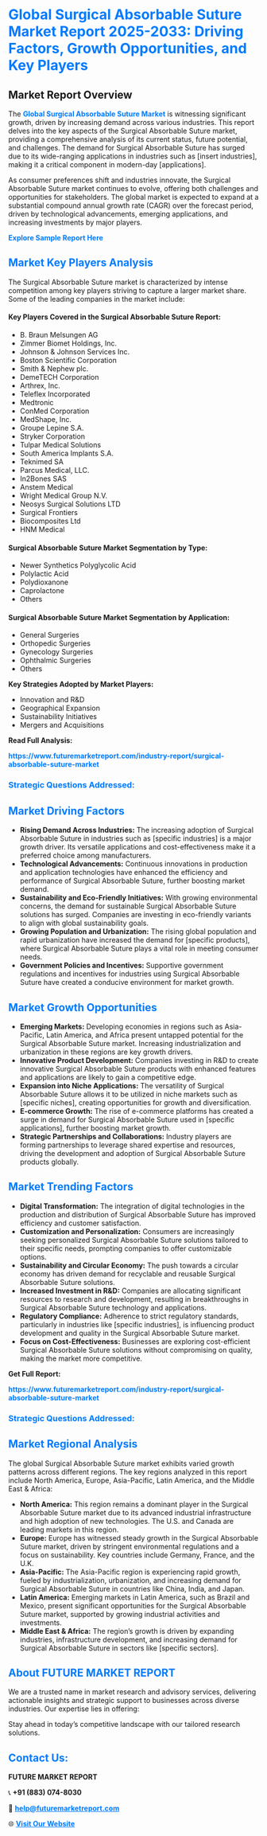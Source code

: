 <h1 style="color: #007BFF;">Global Surgical Absorbable Suture Market Report 2025-2033: Driving Factors, Growth Opportunities, and Key Players</h1>

<section id="overview">
<h2>Market Report Overview</h2>
<p>The <a href="https://www.futuremarketreport.com/industry-report/surgical-absorbable-suture-market" style="color: #007BFF; text-decoration: none;"><strong>Global Surgical Absorbable Suture Market</strong></a> is witnessing significant growth, driven by increasing demand across various industries. This report delves into the key aspects of the Surgical Absorbable Suture market, providing a comprehensive analysis of its current status, future potential, and challenges. The demand for Surgical Absorbable Suture has surged due to its wide-ranging applications in industries such as [insert industries], making it a critical component in modern-day [applications].</p>
<p>As consumer preferences shift and industries innovate, the Surgical Absorbable Suture market continues to evolve, offering both challenges and opportunities for stakeholders. The global market is expected to expand at a substantial compound annual growth rate (CAGR) over the forecast period, driven by technological advancements, emerging applications, and increasing investments by major players.</p>
</section>

<section id="overview">
<p><a href="https://www.futuremarketreport.com/request-sample/reportId=64454" style="color: #007BFF; text-decoration: none;"><strong>Explore Sample Report Here</strong></a></p>
</section>

<section id="key-players">
<h2 style="color: #007BFF;">Market Key Players Analysis</h2>
<p>The Surgical Absorbable Suture market is characterized by intense competition among key players striving to capture a larger market share. Some of the leading companies in the market include:</p>
<h4>Key Players Covered in the Surgical Absorbable Suture Report:</h4>
<ul><li>B. Braun Melsungen AG</li><li>Zimmer Biomet Holdings, Inc.</li><li>Johnson &amp; Johnson Services Inc.</li><li>Boston Scientific Corporation</li><li>Smith &amp; Nephew plc.</li><li>DemeTECH Corporation</li><li>Arthrex, Inc.</li><li>Teleflex Incorporated</li><li>Medtronic</li><li>ConMed Corporation</li><li>MedShape, Inc.</li><li>Groupe Lepine S.A.</li><li>Stryker Corporation</li><li>Tulpar Medical Solutions</li><li>South America Implants S.A.</li><li>Teknimed SA</li><li>Parcus Medical, LLC.</li><li>In2Bones SAS</li><li>Anstem Medical</li><li>Wright Medical Group N.V.</li><li>Neosys Surgical Solutions LTD</li><li>Surgical Frontiers</li><li>Biocomposites Ltd</li><li>HNM Medical</li></ul>
<h4>Surgical Absorbable Suture Market Segmentation by Type:</h4>
<ul><li>Newer Synthetics Polyglycolic Acid</li><li>Polylactic Acid</li><li>Polydioxanone</li><li>Caprolactone</li><li>Others</li></ul>

<h4>Surgical Absorbable Suture Market Segmentation by Application:</h4>
<ul><li>General Surgeries</li><li>Orthopedic Surgeries</li><li>Gynecology Surgeries</li><li>Ophthalmic Surgeries</li><li>Others</li></ul>
<p><strong>Key Strategies Adopted by Market Players:</strong></p>
<ul>
<li>Innovation and R&D</li>
<li>Geographical Expansion</li>
<li>Sustainability Initiatives</li>
<li>Mergers and Acquisitions</li>
</ul>
</section>

<section>
<p><strong>Read Full Analysis: </strong></p><a href="https://www.futuremarketreport.com/industry-report/surgical-absorbable-suture-market" style="color: #007BFF; text-decoration: none;"><strong>https://www.futuremarketreport.com/industry-report/surgical-absorbable-suture-market</strong></a>
<h3 style="color: #007BFF;">Strategic Questions Addressed:</h3>
</section>

<section id="driving-factors">
<h2 style="color: #007BFF;">Market Driving Factors</h2>
<ul>
<li><strong>Rising Demand Across Industries:</strong> The increasing adoption of Surgical Absorbable Suture in industries such as [specific industries] is a major growth driver. Its versatile applications and cost-effectiveness make it a preferred choice among manufacturers.</li>
<li><strong>Technological Advancements:</strong> Continuous innovations in production and application technologies have enhanced the efficiency and performance of Surgical Absorbable Suture, further boosting market demand.</li>
<li><strong>Sustainability and Eco-Friendly Initiatives:</strong> With growing environmental concerns, the demand for sustainable Surgical Absorbable Suture solutions has surged. Companies are investing in eco-friendly variants to align with global sustainability goals.</li>
<li><strong>Growing Population and Urbanization:</strong> The rising global population and rapid urbanization have increased the demand for [specific products], where Surgical Absorbable Suture plays a vital role in meeting consumer needs.</li>
<li><strong>Government Policies and Incentives:</strong> Supportive government regulations and incentives for industries using Surgical Absorbable Suture have created a conducive environment for market growth.</li>
</ul>
</section>

<section id="growth-opportunities">
<h2 style="color: #007BFF;">Market Growth Opportunities</h2>
<ul>
<li><strong>Emerging Markets:</strong> Developing economies in regions such as Asia-Pacific, Latin America, and Africa present untapped potential for the Surgical Absorbable Suture market. Increasing industrialization and urbanization in these regions are key growth drivers.</li>
<li><strong>Innovative Product Development:</strong> Companies investing in R&D to create innovative Surgical Absorbable Suture products with enhanced features and applications are likely to gain a competitive edge.</li>
<li><strong>Expansion into Niche Applications:</strong> The versatility of Surgical Absorbable Suture allows it to be utilized in niche markets such as [specific niches], creating opportunities for growth and diversification.</li>
<li><strong>E-commerce Growth:</strong> The rise of e-commerce platforms has created a surge in demand for Surgical Absorbable Suture used in [specific applications], further boosting market growth.</li>
<li><strong>Strategic Partnerships and Collaborations:</strong> Industry players are forming partnerships to leverage shared expertise and resources, driving the development and adoption of Surgical Absorbable Suture products globally.</li>
</ul>
</section>

<section id="trending-factors">
<h2 style="color: #007BFF;">Market Trending Factors</h2>
<ul>
<li><strong>Digital Transformation:</strong> The integration of digital technologies in the production and distribution of Surgical Absorbable Suture has improved efficiency and customer satisfaction.</li>
<li><strong>Customization and Personalization:</strong> Consumers are increasingly seeking personalized Surgical Absorbable Suture solutions tailored to their specific needs, prompting companies to offer customizable options.</li>
<li><strong>Sustainability and Circular Economy:</strong> The push towards a circular economy has driven demand for recyclable and reusable Surgical Absorbable Suture solutions.</li>
<li><strong>Increased Investment in R&D:</strong> Companies are allocating significant resources to research and development, resulting in breakthroughs in Surgical Absorbable Suture technology and applications.</li>
<li><strong>Regulatory Compliance:</strong> Adherence to strict regulatory standards, particularly in industries like [specific industries], is influencing product development and quality in the Surgical Absorbable Suture market.</li>
<li><strong>Focus on Cost-Effectiveness:</strong> Businesses are exploring cost-efficient Surgical Absorbable Suture solutions without compromising on quality, making the market more competitive.</li>
</ul>
</section>

<section>
<p><strong>Get Full Report: </strong></p><a href="https://www.futuremarketreport.com/industry-report/surgical-absorbable-suture-market" style="color: #007BFF; text-decoration: none;"><strong>https://www.futuremarketreport.com/industry-report/surgical-absorbable-suture-market</strong></a>
<h3 style="color: #007BFF;">Strategic Questions Addressed:</h3>
</section>


<section id="regional-analysis">
<h2 style="color: #007BFF;">Market Regional Analysis</h2>
<p>The global Surgical Absorbable Suture market exhibits varied growth patterns across different regions. The key regions analyzed in this report include North America, Europe, Asia-Pacific, Latin America, and the Middle East & Africa:</p>
<ul>
<li><strong>North America:</strong> This region remains a dominant player in the Surgical Absorbable Suture market due to its advanced industrial infrastructure and high adoption of new technologies. The U.S. and Canada are leading markets in this region.</li>
<li><strong>Europe:</strong> Europe has witnessed steady growth in the Surgical Absorbable Suture market, driven by stringent environmental regulations and a focus on sustainability. Key countries include Germany, France, and the U.K.</li>
<li><strong>Asia-Pacific:</strong> The Asia-Pacific region is experiencing rapid growth, fueled by industrialization, urbanization, and increasing demand for Surgical Absorbable Suture in countries like China, India, and Japan.</li>
<li><strong>Latin America:</strong> Emerging markets in Latin America, such as Brazil and Mexico, present significant opportunities for the Surgical Absorbable Suture market, supported by growing industrial activities and investments.</li>
<li><strong>Middle East & Africa:</strong> The region’s growth is driven by expanding industries, infrastructure development, and increasing demand for Surgical Absorbable Suture in sectors like [specific sectors].</li>
</ul>
</section>

<footer>
<h2 style="color: #007BFF;">About FUTURE MARKET REPORT</h2>
<p>We are a trusted name in market research and advisory services, delivering actionable insights and strategic support to businesses across diverse industries. Our expertise lies in offering:</p>

<p>Stay ahead in today’s competitive landscape with our tailored research solutions.</p>

<h2 style="color: #007BFF;">Contact Us:</h2>
<p><strong>FUTURE MARKET REPORT</strong></p>
<p>📞 <strong>+91 (883) 074-8030</strong></p>
<p>📧 <strong><a href="mailto:help@futuremarketreport.com" style="color: #007BFF;">help@futuremarketreport.com</a></strong></p>
<p>🌐 <strong><a href="https://www.futuremarketreport.com/" style="color: #007BFF;">Visit Our Website</a></strong></p>
</footer>